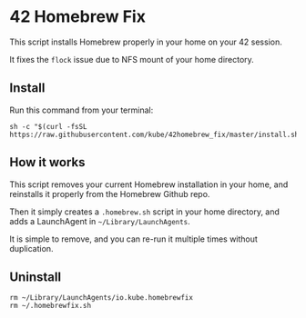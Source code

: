42 Homebrew Fix
===============

This script installs Homebrew properly in your home on your 42 session.

It fixes the `flock` issue due to NFS mount of your home directory.


Install
-------
Run this command from your terminal:
```
sh -c "$(curl -fsSL https://raw.githubusercontent.com/kube/42homebrew_fix/master/install.sh)"
```

How it works
------------
This script removes your current Homebrew installation in your home, and reinstalls it properly from the Homebrew Github repo.

Then it simply creates a `.homebrew.sh` script in your home directory, and adds a LaunchAgent in `~/Library/LaunchAgents`.

It is simple to remove, and you can re-run it multiple times without duplication.


Uninstall
---------
```
rm ~/Library/LaunchAgents/io.kube.homebrewfix
rm ~/.homebrewfix.sh
```
